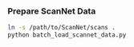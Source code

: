 ### Prepare ScanNet Data
```bash
ln -s /path/to/ScanNet/scans .
python batch_load_scannet_data.py
```